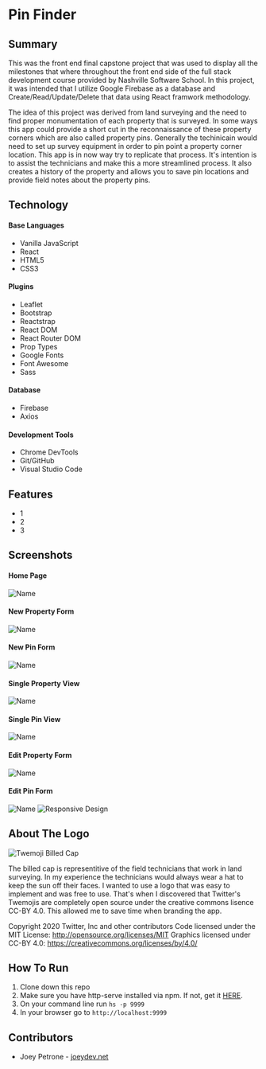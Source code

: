 # Pin Finder
## Summary
This was the front end final capstone project that was used to display all the milestones that where throughout the front end side of the full stack development course provided by Nashville Software School. In this project, it was intended that I utilize Google Firebase as a database and Create/Read/Update/Delete that data using React framwork methodology.

The idea of this project was derived from land surveying and the need to find proper monumentation of each property that is surveyed. In some ways this app could provide a short cut in the reconnaissance of these property corners which are also called property pins. Generally the techinicain would need to set up survey equipment in order to pin point a property corner location. This app is in now way try to replicate that process. It's intention is to assist the technicians and make this a more streamlined process. It also creates a history of the property and allows you to save pin locations and provide field notes about the property pins.

## Technology
#### Base Languages
- Vanilla JavaScript
- React
- HTML5
- CSS3

#### Plugins
- Leaflet
- Bootstrap
- Reactstrap
- React DOM
- React Router DOM
- Prop Types
- Google Fonts
- Font Awesome
- Sass

#### Database
- Firebase
- Axios

#### Development Tools
- Chrome DevTools
- Git/GitHub
- Visual Studio Code

## Features
- 1
- 2
- 3

## Screenshots
#### Home Page
![Name](url)
#### New Property Form
![Name](url)
#### New Pin Form
![Name](url)
#### Single Property View
![Name](url)
#### Single Pin View
![Name](url)
#### Edit Property Form
![Name](url)
#### Edit Pin Form
![Name](url)
![Responsive Design](public/images/responsive-design-02.png)

## About The Logo
![Twemoji Billed Cap](public\favicon.ico)

The billed cap is representitive of the field technicians that work in land surveying. In my experience the technicians would always wear a hat to keep the sun off their faces. I wanted to use a logo that was easy to implement and was free to use. That's when I discovered that Twitter's Twemojis are completely open source under the creative commons lisence CC-BY 4.0. This allowed me to save time when branding the app. 


Copyright 2020 Twitter, Inc and other contributors
Code licensed under the MIT License: http://opensource.org/licenses/MIT
Graphics licensed under CC-BY 4.0: https://creativecommons.org/licenses/by/4.0/

## How To Run
1. Clone down this repo
1. Make sure you have  http-serve installed via npm. If not, get it [HERE](https://npmjs.com/package/http-server).
1. On your command line run `hs -p 9999`
1. In your browser go to `http://localhost:9999`

## Contributors
* Joey Petrone - [joeydev.net](https://joeydev.net)
